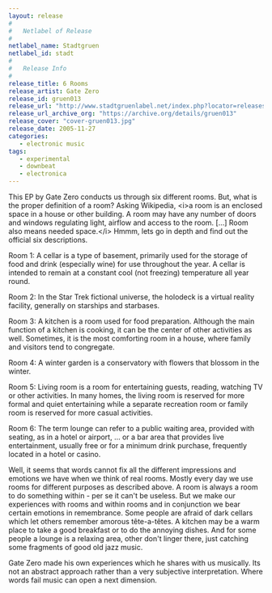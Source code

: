 ```yaml
---
layout: release
#
#   Netlabel of Release
#
netlabel_name: Stadtgruen
netlabel_id: stadt
#
#   Release Info
#
release_title: 6 Rooms
release_artist: Gate Zero
release_id: gruen013
release_url: "http://www.stadtgruenlabel.net/index.php?locator=releases&id=25"
release_url_archive_org: "https://archive.org/details/gruen013"
release_cover: "cover-gruen013.jpg"
release_date: 2005-11-27
categories:
   - electronic music
tags:
   - experimental
   - downbeat
   - electronica
---
```

This EP by Gate Zero conducts us through six different rooms. But, what is the proper definition of a room? Asking Wikipedia, &lt;i&gt;a room is an enclosed space in a house or other building. A room may have any number of doors and windows regulating light, airflow and access to the room. [...] Room also means needed space.&lt;/i&gt; Hmmm, lets go in depth and find out the official six descriptions.

Room 1: A cellar is a type of basement, primarily used for the storage of food and drink (especially wine) for use throughout the year. A cellar is intended to remain at a constant cool (not freezing) temperature all year round.

Room 2: In the Star Trek fictional universe, the holodeck is a virtual reality facility, generally on starships and starbases.

Room 3: A kitchen is a room used for food preparation. Although the main function of a kitchen is cooking, it can be the center of other activities as well. Sometimes, it is the most comforting room in a house, where family and visitors tend to congregate.

Room 4: A winter garden is a conservatory with flowers that blossom in the winter.

Room 5: Living room is a room for entertaining guests, reading, watching TV or other activities. In many homes, the living room is reserved for more formal and quiet entertaining while a separate recreation room or family room is reserved for more casual activities.

Room 6: The term lounge can refer to a public waiting area, provided with seating, as in a hotel or airport, ... or a bar area that provides live entertainment, usually free or for a minimum drink purchase, frequently located in a hotel or casino.

Well, it seems that words cannot fix all the different impressions and emotions we have when we think of real rooms. Mostly every day we use rooms for different purposes as described above. A room is always a room to do something within - per se it can't be useless. But we make our experiences with rooms and within rooms and in conjunction we bear certain emotions in remembrance. Some people are afraid of dark cellars which let others remember amorous tête-a-têtes. A kitchen may be a warm place to take a good breakfast or to do the annoying dishes. And for some people a lounge is a relaxing area, other don't linger there, just catching some fragments of good old jazz music.

Gate Zero made his own experiences which he shares with us musically. Its not an abstract approach rather than a very subjective interpretation. Where words fail music can open a next dimension.